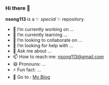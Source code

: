 ### Hi there 👋

**nsong113** is a ✨ _special_ ✨ repository.

- 🔭 I’m currently working on ...
- 🌱 I’m currently learning ...
- 👯 I’m looking to collaborate on ...
- 🤔 I’m looking for help with ...
- 💬 Ask me about ...
- 📫 How to reach me: nsong113@gmail.com
- 😄 Pronouns: ...
- ⚡ Fun fact: ...
- 🌈 Go to : <a href="https://nsong113.tistory.com/category">My Blog</a>

